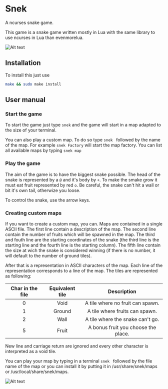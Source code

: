 ﻿# Snek
A ncurses snake game.

This game is a snake game written mostly in Lua with the same library to use ncurses in Lua than evenmorelua.

![Alt text](https://i.imgur.com/Dj0UZdp.png "A default map")

## Installation
To install this just use
```bash
make && sudo make install
```

## User manual

### Start the game
To start the game just type `snek` and the game will start in a map adapted to the size of your terminal.

You can also play a custom map. To do so type `snek ` followed by the name of the map. For example `snek Factory` will start the map factory. You can list all available maps by typing `snek map`

### Play the game
The aim of the game is to have the biggest snake possible. The head of the snake is represented by a `@` and it's body by `+`. To make the smake grow it must eat fruit represented by red `o`. Be careful, the snake can't hit a wall or bit it's own tail, otherwize you loose.

To control the snake, use the arrow keys.

### Creating custom maps
If you want to create a custom map, you can. Maps are contained in a single ASCII file. The first line contain a description of the map. The second line contain the number of fruits which will be spawned in the map. The third and fouth line are the starting coordinates of the snake (the third line is the starting line and the fourth line is the starting column). The fifth line contain the size at wich the snake is considered winning (if there is no number, it will default to the number of ground tiles).

After that is a representation in ASCII characters of the map. Each line of the representation corresponds to a line of the map. The tiles are represented as following:

| Char in the file | Equivalent tile | Description                         |
|:----------------:|:---------------:|:-----------------------------------:|
| 0                | Void            | A tile where no fruit can spawn.    |
| 1                | Ground          | A tile where fruits can spawn.      |
| 2                | Wall            | A tile where the snake can't go.    |
| 5                | Fruit           | A bonus fruit you choose the place. |

New line and carriage return are ignored and every other character is interpreted as a void tile.

You can play your map by typing in a terminal `snek ` followed by the file name of the map or you can install it by putting it in /usr/share/snek/maps or /usr/local/share/snek/maps.

![Alt text](https://i.imgur.com/VxuUnyX.png "Example with a picture")
